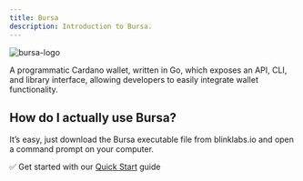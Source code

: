 ```yaml
---
title: Bursa
description: Introduction to Bursa.
---
```


![bursa-logo](/bursa-logo-with-text-horizontal.png)

A programmatic Cardano wallet, written in Go, which exposes an API, CLI, and library interface, allowing developers to easily integrate wallet functionality.

## How do I actually use Bursa?
It’s easy, just download the Bursa executable file from blinklabs.io and open a command prompt on your computer. 

✅ Get started with our [Quick Start](../002-quick-start) guide

